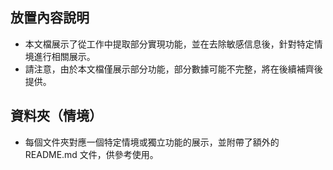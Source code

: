## 放置內容說明
- 本文檔展示了從工作中提取部分實現功能，並在去除敏感信息後，針對特定情境進行相關展示。
- 請注意，由於本文檔僅展示部分功能，部分數據可能不完整，將在後續補齊後提供。
## 資料夾（情境）
- 每個文件夾對應一個特定情境或獨立功能的展示，並附帶了額外的 README.md 文件，供參考使用。